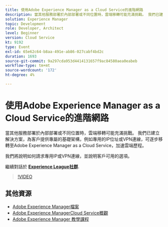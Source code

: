```yaml
---
title: 使用Adobe Experience Manager as a Cloud Service的進階網路
description: 當其他服務部署於內部部署或不同位置時，雲端移轉可能充滿挑戰。 我們已建立解決方案，為客戶提供專屬的基礎架構，例如專用的IP位址或VPN連線，可逐步移轉至Adobe Experience Manager as a Cloud Service，加速雲端歷程。
solution: Experience Manager
topic: Development
role: Developer, Architect
level: Beginner
version: Cloud Service
kt: 9192
type: Event
exl-id: 65e62c64-b8aa-491e-ab86-027cabf4bd2c
duration: 1693
source-git-commit: 9a297cda953d4414131657f9ac84580aea0eabeb
workflow-type: tm+mt
source-wordcount: '172'
ht-degree: 4%

---
```


# 使用Adobe Experience Manager as a Cloud Service的進階網路

當其他服務部署於內部部署或不同位置時，雲端移轉可能充滿挑戰。  我們已建立解決方案，為客戶提供專屬的基礎架構，例如專用的IP位址或VPN連線，可逐步移轉至Adobe Experience Manager as a Cloud Service，加速雲端歷程。

我們將說明如何請求專用IP或VPN連線，並說明客戶可用的選項。

繼續對話於 **[Experience League社群](https://adobe.ly/3EUTdAo)**.

>[!VIDEO](https://video.tv.adobe.com/v/337898/?quality=12&learn=on&hidetitle=true)

## 其他資源

- [Adobe Experience Manager檔案](https://experienceleague.adobe.com/docs/experience-manager-cloud-service.html)
- [Adobe Experience ManagerCloud Service概觀](https://experienceleague.adobe.com/docs/experience-manager-cloud-service/overview/home.html)
- [Adobe Experience Manager 教學課程](https://experienceleague.adobe.com/docs/experience-manager-tutorials.html)
